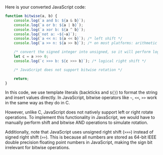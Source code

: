 Here is your converted JavaScript code:

```javascript
function bitwise(a, b) {
    console.log(`a and b: ${a & b}`);
    console.log(`a or b: ${a | b}`);
    console.log(`a xor b: ${a ^ b}`);
    console.log(`not a: ~${~a}`);
    console.log(`a << n: ${a << b}`); /* left shift */
    console.log(`a >> n: ${a >> b}`); /* on most platforms: arithmetic right shift */

    /* convert the signed integer into unsigned, so it will perform logical shift */
    let c = a >>> 0;
    console.log(`c >>> b: ${c >>> b}`); /* logical right shift */

    /* JavaScript does not support bitwise rotation */

    return;
}
```
In this code, we use template literals (backticks and `${}`) to format the string and insert values directly. In JavaScript, bitwise operators like `~`, `<<`, `>>` work in the same way as they do in C.

However, unlike C, JavaScript does not natively support left or right rotate operations. To implement this functionality in JavaScript, we would have to manually perform shift and bitwise AND operations to simulate rotation.

Additionally, note that JavaScript uses unsigned right shift (`>>>`) instead of signed right shift (`>>`). This is because all numbers are stored as 64-bit IEEE double precision floating point numbers in JavaScript, making the sign bit irrelevant for bitwise operations.
